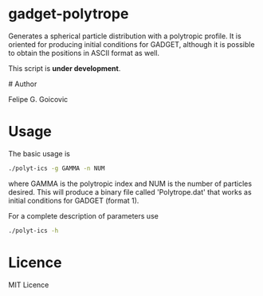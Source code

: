 # gadget-polytrope

Generates a spherical particle distribution with a polytropic profile. 
It is oriented for producing initial conditions for GADGET, although
it is possible to obtain the positions in ASCII format as well.


This script is **under development**.

# Author

Felipe G. Goicovic

# Usage

The basic usage is
```bash
./polyt-ics -g GAMMA -n NUM
```
where GAMMA is the polytropic index and NUM is the number of particles desired.
This will produce a binary file called 'Polytrope.dat' that works as initial
conditions for GADGET (format 1).

For a complete description of parameters use
```bash
./polyt-ics -h
```


# Licence 

MIT Licence

